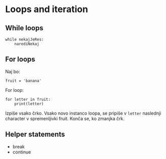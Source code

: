 # Loops and iteration

## While loops

    while nekajJeRes:
        narediNekaj

## For loops

Naj bo:

    fruit = 'banana'

For loop:

    for letter in fruit:
        print(letter)

Izpiše vsako črko. Vsako novo instanco loopa, se pripiše v `letter` naslednji character v spremenljivki fruit. Konča se, ko zmanjka črk.

## Helper statements

- break
- continue
